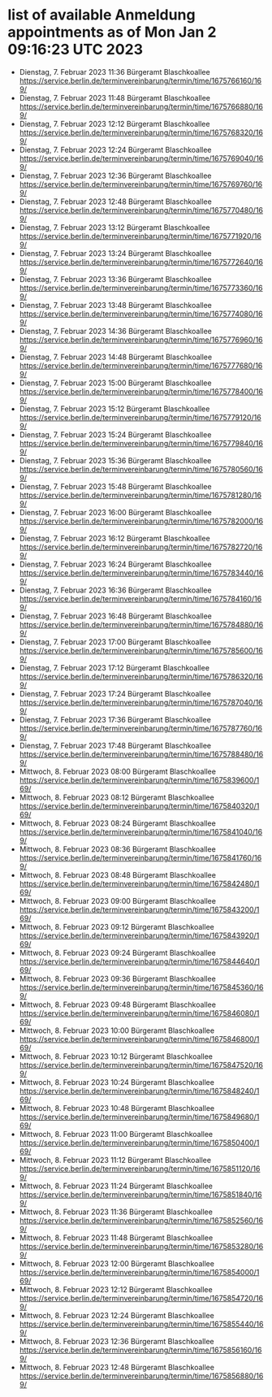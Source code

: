 # list of available Anmeldung appointments as of Mon Jan  2 09:16:23 UTC 2023
- Dienstag, 7. Februar 2023 11:36 Bürgeramt Blaschkoallee https://service.berlin.de/terminvereinbarung/termin/time/1675766160/169/
- Dienstag, 7. Februar 2023 11:48 Bürgeramt Blaschkoallee https://service.berlin.de/terminvereinbarung/termin/time/1675766880/169/
- Dienstag, 7. Februar 2023 12:12 Bürgeramt Blaschkoallee https://service.berlin.de/terminvereinbarung/termin/time/1675768320/169/
- Dienstag, 7. Februar 2023 12:24 Bürgeramt Blaschkoallee https://service.berlin.de/terminvereinbarung/termin/time/1675769040/169/
- Dienstag, 7. Februar 2023 12:36 Bürgeramt Blaschkoallee https://service.berlin.de/terminvereinbarung/termin/time/1675769760/169/
- Dienstag, 7. Februar 2023 12:48 Bürgeramt Blaschkoallee https://service.berlin.de/terminvereinbarung/termin/time/1675770480/169/
- Dienstag, 7. Februar 2023 13:12 Bürgeramt Blaschkoallee https://service.berlin.de/terminvereinbarung/termin/time/1675771920/169/
- Dienstag, 7. Februar 2023 13:24 Bürgeramt Blaschkoallee https://service.berlin.de/terminvereinbarung/termin/time/1675772640/169/
- Dienstag, 7. Februar 2023 13:36 Bürgeramt Blaschkoallee https://service.berlin.de/terminvereinbarung/termin/time/1675773360/169/
- Dienstag, 7. Februar 2023 13:48 Bürgeramt Blaschkoallee https://service.berlin.de/terminvereinbarung/termin/time/1675774080/169/
- Dienstag, 7. Februar 2023 14:36 Bürgeramt Blaschkoallee https://service.berlin.de/terminvereinbarung/termin/time/1675776960/169/
- Dienstag, 7. Februar 2023 14:48 Bürgeramt Blaschkoallee https://service.berlin.de/terminvereinbarung/termin/time/1675777680/169/
- Dienstag, 7. Februar 2023 15:00 Bürgeramt Blaschkoallee https://service.berlin.de/terminvereinbarung/termin/time/1675778400/169/
- Dienstag, 7. Februar 2023 15:12 Bürgeramt Blaschkoallee https://service.berlin.de/terminvereinbarung/termin/time/1675779120/169/
- Dienstag, 7. Februar 2023 15:24 Bürgeramt Blaschkoallee https://service.berlin.de/terminvereinbarung/termin/time/1675779840/169/
- Dienstag, 7. Februar 2023 15:36 Bürgeramt Blaschkoallee https://service.berlin.de/terminvereinbarung/termin/time/1675780560/169/
- Dienstag, 7. Februar 2023 15:48 Bürgeramt Blaschkoallee https://service.berlin.de/terminvereinbarung/termin/time/1675781280/169/
- Dienstag, 7. Februar 2023 16:00 Bürgeramt Blaschkoallee https://service.berlin.de/terminvereinbarung/termin/time/1675782000/169/
- Dienstag, 7. Februar 2023 16:12 Bürgeramt Blaschkoallee https://service.berlin.de/terminvereinbarung/termin/time/1675782720/169/
- Dienstag, 7. Februar 2023 16:24 Bürgeramt Blaschkoallee https://service.berlin.de/terminvereinbarung/termin/time/1675783440/169/
- Dienstag, 7. Februar 2023 16:36 Bürgeramt Blaschkoallee https://service.berlin.de/terminvereinbarung/termin/time/1675784160/169/
- Dienstag, 7. Februar 2023 16:48 Bürgeramt Blaschkoallee https://service.berlin.de/terminvereinbarung/termin/time/1675784880/169/
- Dienstag, 7. Februar 2023 17:00 Bürgeramt Blaschkoallee https://service.berlin.de/terminvereinbarung/termin/time/1675785600/169/
- Dienstag, 7. Februar 2023 17:12 Bürgeramt Blaschkoallee https://service.berlin.de/terminvereinbarung/termin/time/1675786320/169/
- Dienstag, 7. Februar 2023 17:24 Bürgeramt Blaschkoallee https://service.berlin.de/terminvereinbarung/termin/time/1675787040/169/
- Dienstag, 7. Februar 2023 17:36 Bürgeramt Blaschkoallee https://service.berlin.de/terminvereinbarung/termin/time/1675787760/169/
- Dienstag, 7. Februar 2023 17:48 Bürgeramt Blaschkoallee https://service.berlin.de/terminvereinbarung/termin/time/1675788480/169/
- Mittwoch, 8. Februar 2023 08:00 Bürgeramt Blaschkoallee https://service.berlin.de/terminvereinbarung/termin/time/1675839600/169/
- Mittwoch, 8. Februar 2023 08:12 Bürgeramt Blaschkoallee https://service.berlin.de/terminvereinbarung/termin/time/1675840320/169/
- Mittwoch, 8. Februar 2023 08:24 Bürgeramt Blaschkoallee https://service.berlin.de/terminvereinbarung/termin/time/1675841040/169/
- Mittwoch, 8. Februar 2023 08:36 Bürgeramt Blaschkoallee https://service.berlin.de/terminvereinbarung/termin/time/1675841760/169/
- Mittwoch, 8. Februar 2023 08:48 Bürgeramt Blaschkoallee https://service.berlin.de/terminvereinbarung/termin/time/1675842480/169/
- Mittwoch, 8. Februar 2023 09:00 Bürgeramt Blaschkoallee https://service.berlin.de/terminvereinbarung/termin/time/1675843200/169/
- Mittwoch, 8. Februar 2023 09:12 Bürgeramt Blaschkoallee https://service.berlin.de/terminvereinbarung/termin/time/1675843920/169/
- Mittwoch, 8. Februar 2023 09:24 Bürgeramt Blaschkoallee https://service.berlin.de/terminvereinbarung/termin/time/1675844640/169/
- Mittwoch, 8. Februar 2023 09:36 Bürgeramt Blaschkoallee https://service.berlin.de/terminvereinbarung/termin/time/1675845360/169/
- Mittwoch, 8. Februar 2023 09:48 Bürgeramt Blaschkoallee https://service.berlin.de/terminvereinbarung/termin/time/1675846080/169/
- Mittwoch, 8. Februar 2023 10:00 Bürgeramt Blaschkoallee https://service.berlin.de/terminvereinbarung/termin/time/1675846800/169/
- Mittwoch, 8. Februar 2023 10:12 Bürgeramt Blaschkoallee https://service.berlin.de/terminvereinbarung/termin/time/1675847520/169/
- Mittwoch, 8. Februar 2023 10:24 Bürgeramt Blaschkoallee https://service.berlin.de/terminvereinbarung/termin/time/1675848240/169/
- Mittwoch, 8. Februar 2023 10:48 Bürgeramt Blaschkoallee https://service.berlin.de/terminvereinbarung/termin/time/1675849680/169/
- Mittwoch, 8. Februar 2023 11:00 Bürgeramt Blaschkoallee https://service.berlin.de/terminvereinbarung/termin/time/1675850400/169/
- Mittwoch, 8. Februar 2023 11:12 Bürgeramt Blaschkoallee https://service.berlin.de/terminvereinbarung/termin/time/1675851120/169/
- Mittwoch, 8. Februar 2023 11:24 Bürgeramt Blaschkoallee https://service.berlin.de/terminvereinbarung/termin/time/1675851840/169/
- Mittwoch, 8. Februar 2023 11:36 Bürgeramt Blaschkoallee https://service.berlin.de/terminvereinbarung/termin/time/1675852560/169/
- Mittwoch, 8. Februar 2023 11:48 Bürgeramt Blaschkoallee https://service.berlin.de/terminvereinbarung/termin/time/1675853280/169/
- Mittwoch, 8. Februar 2023 12:00 Bürgeramt Blaschkoallee https://service.berlin.de/terminvereinbarung/termin/time/1675854000/169/
- Mittwoch, 8. Februar 2023 12:12 Bürgeramt Blaschkoallee https://service.berlin.de/terminvereinbarung/termin/time/1675854720/169/
- Mittwoch, 8. Februar 2023 12:24 Bürgeramt Blaschkoallee https://service.berlin.de/terminvereinbarung/termin/time/1675855440/169/
- Mittwoch, 8. Februar 2023 12:36 Bürgeramt Blaschkoallee https://service.berlin.de/terminvereinbarung/termin/time/1675856160/169/
- Mittwoch, 8. Februar 2023 12:48 Bürgeramt Blaschkoallee https://service.berlin.de/terminvereinbarung/termin/time/1675856880/169/

